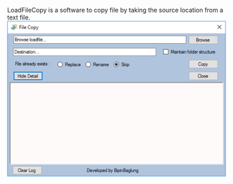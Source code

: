 LoadFileCopy is a software to copy file by taking the source location from a text file.
![main UI](LoadFileCopy.png)
